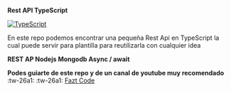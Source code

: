 **Rest API TypeScript**

[![TypeScript](https://javadesde0.com/wp-content/uploads/typescript.jpg "TypeScript")](https://javadesde0.com/wp-content/uploads/typescript.jpg "TypeScript")

En este repo podemos encontrar una pequeña Rest Api en TypeScript la cual puede servir para plantilla para reutilizarla con cualquier idea

**REST AP
Nodejs 
Mongodb 
Async / await**


**Podes guiarte de este repo y de un canal de youtube muy recomendado**
:tw-26a1: :tw-26a1:
[Fazt Code](https://www.youtube.com/channel/UCMn28O1sQGochG94HdlthbA "Fazt Code")
